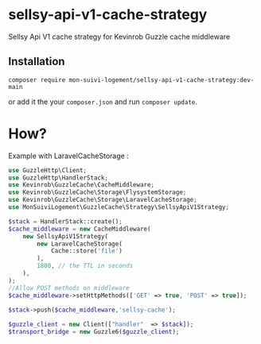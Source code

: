 # sellsy-api-v1-cache-strategy
Sellsy Api V1 cache strategy for Kevinrob Guzzle cache middleware


## Installation

`composer require mon-suivi-logement/sellsy-api-v1-cache-strategy:dev-main`

or add it the your `composer.json` and run `composer update`.



# How?

Example with LaravelCacheStorage :

```php
use GuzzleHttp\Client;
use GuzzleHttp\HandlerStack;
use Kevinrob\GuzzleCache\CacheMiddleware;
use Kevinrob\GuzzleCache\Storage\FlysystemStorage;
use Kevinrob\GuzzleCache\Storage\LaravelCacheStorage;
use MonSuiviLogement\GuzzleCache\Strategy\SellsyApiV1Strategy;

$stack = HandlerStack::create();
$cache_middleware = new CacheMiddleware(
    new SellsyApiV1Strategy(
        new LaravelCacheStorage(
            Cache::store('file')
        ),
        1800, // the TTL in seconds
    ),
);
//Allow POST methods on middleware
$cache_middleware->setHttpMethods(['GET' => true, 'POST' => true]);
 
$stack->push($cache_middleware,'sellsy-cache');

$guzzle_client = new Client(["handler"  => $stack]);
$transport_bridge = new Guzzle6($guzzle_client);

```
